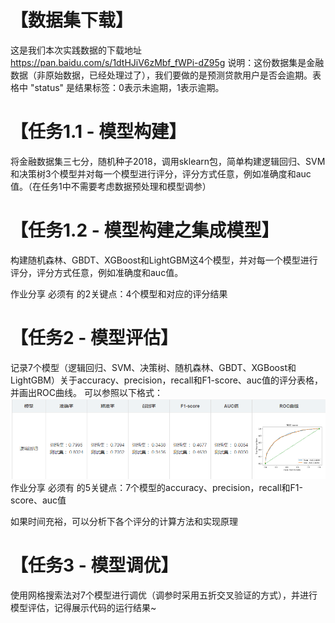 # 【数据集下载】
这是我们本次实践数据的下载地址 https://pan.baidu.com/s/1dtHJiV6zMbf_fWPi-dZ95g
说明：这份数据集是金融数据（非原始数据，已经处理过了），我们要做的是预测贷款用户是否会逾期。表格中 "status" 是结果标签：0表示未逾期，1表示逾期。
# 【任务1.1 - 模型构建】
将金融数据集三七分，随机种子2018，调用sklearn包，简单构建逻辑回归、SVM和决策树3个模型并对每一个模型进行评分，评分方式任意，例如准确度和auc值。（在任务1中不需要考虑数据预处理和模型调参）

# 【任务1.2 - 模型构建之集成模型】 
构建随机森林、GBDT、XGBoost和LightGBM这4个模型，并对每一个模型进行评分，评分方式任意，例如准确度和auc值。

作业分享 必须有 的2关键点：4个模型和对应的评分结果
# 【任务2 - 模型评估】 
记录7个模型（逻辑回归、SVM、决策树、随机森林、GBDT、XGBoost和LightGBM）关于accuracy、precision，recall和F1-score、auc值的评分表格，并画出ROC曲线。
可以参照以下格式：
![image](./picture/模型评估.PNG)
作业分享 必须有 的5关键点：7个模型的accuracy、precision，recall和F1-score、auc值

如果时间充裕，可以分析下各个评分的计算方法和实现原理
# 【任务3 - 模型调优】 
使用网格搜索法对7个模型进行调优（调参时采用五折交叉验证的方式），并进行模型评估，记得展示代码的运行结果~
